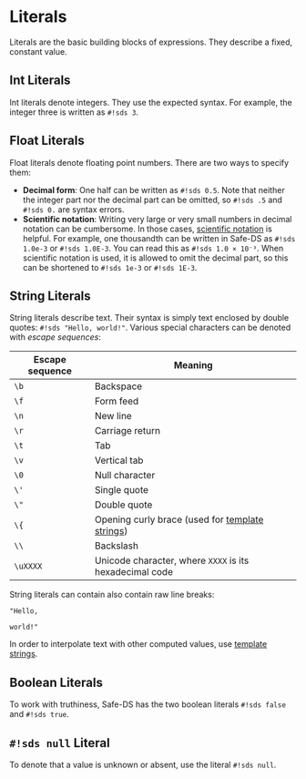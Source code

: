 # Literals

Literals are the basic building blocks of expressions. They describe a fixed, constant value.

## Int Literals

Int literals denote integers. They use the expected syntax. For example, the integer three is written as `#!sds 3`.

## Float Literals

Float literals denote floating point numbers. There are two ways to specify them:

- **Decimal form**: One half can be written as `#!sds 0.5`. Note that neither the integer part nor the decimal part can be omitted, so `#!sds .5` and `#!sds 0.` are syntax errors.
- **Scientific notation**: Writing very large or very small numbers in decimal notation can be cumbersome. In those cases, [scientific notation](https://en.wikipedia.org/wiki/Scientific_notation) is helpful. For example, one thousandth can be written in Safe-DS as `#!sds 1.0e-3` or `#!sds 1.0E-3`. You can read this as `#!sds 1.0 × 10⁻³`. When scientific notation is used, it is allowed to omit the decimal part, so this can be shortened to `#!sds 1e-3` or `#!sds 1E-3`.

## String Literals

String literals describe text. Their syntax is simply text enclosed by double quotes: `#!sds "Hello, world!"`. Various special characters can be denoted with _escape sequences_:

| Escape sequence | Meaning                                                             |
|-----------------|---------------------------------------------------------------------|
| `\b`            | Backspace                                                           |
| `\f`            | Form feed                                                           |
| `\n`            | New line                                                            |
| `\r`            | Carriage return                                                     |
| `\t`            | Tab                                                                 |
| `\v`            | Vertical tab                                                        |
| `\0`            | Null character                                                      |
| `\'`            | Single quote                                                        |
| `\"`            | Double quote                                                        |
| `\{`            | Opening curly brace (used for [template strings][template-strings]) |
| `\\`            | Backslash                                                           |
| `\uXXXX`        | Unicode character, where `XXXX` is its hexadecimal code             |

String literals can contain also contain raw line breaks:

```sds
"Hello,

world!"
```

In order to interpolate text with other computed values, use [template strings][template-strings].

## Boolean Literals

To work with truthiness, Safe-DS has the two boolean literals `#!sds false` and `#!sds true`.

## `#!sds null` Literal

To denote that a value is unknown or absent, use the literal `#!sds null`.


[template-strings]: ../expressions/template-strings.md
